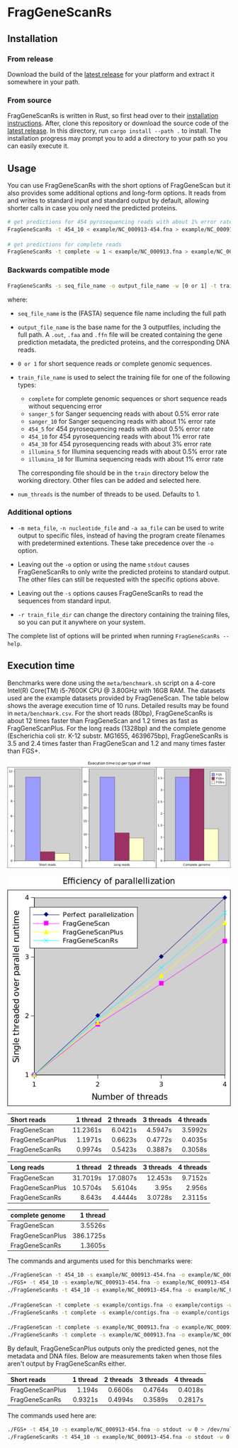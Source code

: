 # FragGeneScanRs

## Installation

### From release

Download the build of the [latest release][release] for your platform
and extract it somewhere in your path.

[release]: https://github.com/unipept/FragGeneScanRs/releases/latest

### From source

FragGeneScanRs is written in Rust, so first head over to their
[installation instructions][Rust]. After, clone this repository or
download the source code of the [latest release][release]. In this
directory, run `cargo install --path .` to install. The installation
progress may prompt you to add a directory to your path so you can
easily execute it.

[Rust]: https://www.rust-lang.org/tools/install

## Usage

You can use FragGeneScanRs with the short options of FragGeneScan but
it also provides some additional options and long-form options. It
reads from and writes to standard input and standard output by default,
allowing shorter calls in case you only need the predicted proteins.

```sh
# get predictions for 454 pyrosequencing reads with about 1% error rate
FragGeneScanRs -t 454_10 < example/NC_000913-454.fna > example/NC_000913-454.faa

# get predictions for complete reads
FragGeneScanRs -t complete -w 1 < example/NC_000913.fna > example/NC_000913.faa
```

### Backwards compatible mode

```sh
FragGeneScanRs -s seq_file_name -o output_file_name -w [0 or 1] -t train_file_name -p num_threads
```

where:

* `seq_file_name` is the (FASTA) sequence file name including the full
  path

* `output_file_name` is the base name for the 3 outputfiles, including
  the full path. A `.out`, `.faa` and `.ffn` file will be created
  containing the gene prediction metadata, the predicted proteins, and
  the corresponding DNA reads.

* `0 or 1` for short sequence reads or complete genomic sequences.

* `train_file_name` is used to select the training file for one of the following types:

  - `complete` for complete genomic sequences or short sequence reads without sequencing error
  - `sanger_5` for Sanger sequencing reads with about 0.5% error rate
  - `sanger_10` for Sanger sequencing reads with about 1% error rate
  - `454_5` for 454 pyrosequencing reads with about 0.5% error rate
  - `454_10` for 454 pyrosequencing reads with about 1% error rate
  - `454_30` for 454 pyrosequencing reads with about 3% error rate
  - `illumina_5` for Illumina sequencing reads with about 0.5% error rate
  - `illumina_10` for Illumina sequencing reads with about 1% error rate

  The corresponding file should be in the `train` directory below the
  working directory. Other files can be added and selected here.

* `num_threads` is the number of threads to be used. Defaults to 1.

### Additional options

* `-m meta_file`, `-n nucleotide_file` and `-a aa_file` can be used to
  write output to specific files, instead of having the program create
  filenames with predetermined extentions. These take precedence over
  the `-o` option.

* Leaving out the `-o` option or using the name `stdout` causes
  FragGeneScanRs to only write the predicted proteins to standard output.
  The other files can still be requested with the specific options above.

* Leaving out the `-s` options causes FragGeneScanRs to read the
  sequences from standard input.

* `-r train_file_dir` can change the directory containing the training
  files, so you can put it anywhere on your system.

The complete list of options will be printed when running
`FragGeneScanRs --help`.

## Execution time

Benchmarks were done using the `meta/benchmark.sh` script on a 4-core
Intel(R) Core(TM) i5-7600K CPU @ 3.80GHz with 16GB RAM. The datasets
used are the example datasets provided by FragGeneScan. The table
below shows the average execution time of 10 runs. Detailed results
may be found in `meta/benchmark.csv`. For the short reads (80bp),
FragGeneScanRs is about 12 times faster than FragGeneScan and 1.2
times as fast as FragGeneScanPlus. For the long reads (1328bp) and the
complete genome (Escherichia coli str. K-12 substr. MG1655, 4639675bp),
FragGeneScanRs is 3.5 and 2.4 times faster than FragGeneScan and 1.2 and
many times faster than FGS+.

![single threaded absolute execution times](meta/absolute-execution-time.png)

![parallelization efficiency](meta/parallelization-efficiency.png)

| Short reads      |  1 thread | 2 threads | 3 threads | 4 threads |
|:-----------------|----------:|----------:|----------:|----------:|
| FragGeneScan     |  11.2361s |   6.0421s |   4.5947s |   3.5992s |
| FragGeneScanPlus |   1.1971s |   0.6623s |   0.4772s |   0.4035s |
| FragGeneScanRs   |   0.9974s |   0.5423s |   0.3887s |   0.3058s |

| Long reads       |  1 thread | 2 threads | 3 threads | 4 threads |
|:-----------------|----------:|----------:|----------:|----------:|
| FragGeneScan     |  31.7019s |  17.0807s |   12.453s |   9.7152s |
| FragGeneScanPlus |  10.5704s |   5.6104s |     3.95s |    2.956s |
| FragGeneScanRs   |    8.643s |   4.4444s |   3.0728s |   2.3115s |

| complete genome  |  1 thread |
|:-----------------|----------:|
| FragGeneScan     |   3.5526s |
| FragGeneScanPlus | 386.1725s |
| FragGeneScanRs   |   1.3605s |

The commands and arguments used for this benchmarks were:

```sh
./FragGeneScan -t 454_10 -s example/NC_000913-454.fna -o example/NC_000913-454 -w 0
./FGS+ -t 454_10 -s example/NC_000913-454.fna -o example/NC_000913-454 -w 0
./FragGeneScanRs -t 454_10 -s example/NC_000913-454.fna -o example/NC_000913-454 -w 0

./FragGeneScan -t complete -s example/contigs.fna -o example/contigs -w 1
./FragGeneScanRs -t complete -s example/contigs.fna -o example/contigs -w 1

./FragGeneScan -t complete -s example/NC_000913.fna -o example/NC_000913 -w 1
./FragGeneScanRs -t complete -s example/NC_000913.fna -o example/NC_000913 -w 1
```

By default, FragGeneScanPlus outputs only the predicted genes, not the
metadata and DNA files. Below are measurements taken when those files
aren't output by FragGeneScanRs either.

| Short reads      |  1 thread | 2 threads | 3 threads | 4 threads |
|:-----------------|----------:|----------:|----------:|----------:|
| FragGeneScanPlus |    1.194s |   0.6606s |   0.4764s |   0.4018s |
| FragGeneScanRs   |   0.9321s |   0.4994s |   0.3589s |   0.2817s |

The commands used here are:

```sh
./FGS+ -t 454_10 -s example/NC_000913-454.fna -o stdout -w 0 > /dev/null
./FragGeneScanRs -t 454_10 -s example/NC_000913-454.fna -o stdout -w 0 > /dev/null
```

